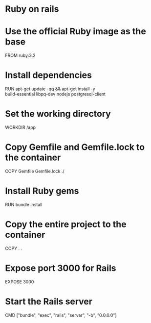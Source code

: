 # Ruby on rails
# Use the official Ruby image as the base
FROM ruby:3.2

# Install dependencies
RUN apt-get update -qq && apt-get install -y \
    build-essential libpq-dev nodejs postgresql-client

# Set the working directory
WORKDIR /app

# Copy Gemfile and Gemfile.lock to the container
COPY Gemfile Gemfile.lock ./

# Install Ruby gems
RUN bundle install

# Copy the entire project to the container
COPY . .

# Expose port 3000 for Rails
EXPOSE 3000

# Start the Rails server
CMD ["bundle", "exec", "rails", "server", "-b", "0.0.0.0"]
